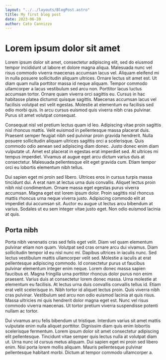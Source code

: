 ```yaml
---
layout: "../../layouts/BlogPost.astro"
title: My first blog post
date: 2023-06-20
author: Cato Cannizzo
---
```


# Lorem ipsum dolor sit amet

Lorem ipsum dolor sit amet, consectetur adipiscing elit, sed do eiusmod tempor incididunt ut labore et dolore magna aliqua. Malesuada nunc vel risus commodo viverra maecenas accumsan lacus vel. Aliquam eleifend mi in nulla posuere sollicitudin aliquam ultrices. Ornare lectus sit amet est. Ut diam quam nulla porttitor massa id neque aliquam. Tempor commodo ullamcorper a lacus vestibulum sed arcu non. Porttitor lacus luctus accumsan tortor. Ornare quam viverra orci sagittis eu. Cursus in hac habitasse platea dictumst quisque sagittis. Maecenas accumsan lacus vel facilisis volutpat est velit egestas. Molestie at elementum eu facilisis sed odio morbi quis. In arcu cursus euismod quis viverra nibh cras pulvinar. Purus sit amet volutpat consequat.

Consequat nisl vel pretium lectus quam id leo. Adipiscing vitae proin sagittis nisl rhoncus mattis. Velit euismod in pellentesque massa placerat duis. Praesent semper feugiat nibh sed pulvinar proin gravida hendrerit. Nulla posuere sollicitudin aliquam ultrices sagittis orci a scelerisque. Quis commodo odio aenean sed adipiscing diam donec. Justo donec enim diam vulputate ut. Amet est placerat in egestas erat imperdiet sed. At ultrices mi tempus imperdiet. Vivamus at augue eget arcu dictum varius duis at consectetur. Malesuada pellentesque elit eget gravida cum. Etiam tempor orci eu lobortis elementum nibh tellus.

Dui sapien eget mi proin sed libero. Ultrices eros in cursus turpis massa tincidunt dui. A erat nam at lectus urna duis convallis. Aliquet lectus proin nibh nisl condimentum. Ornare massa eget egestas purus viverra accumsan. Magna eget est lorem ipsum dolor. Proin sagittis nisl rhoncus mattis rhoncus urna neque viverra justo. Adipiscing commodo elit at imperdiet dui accumsan sit. Auctor eu augue ut lectus arcu bibendum at varius. Sodales ut eu sem integer vitae justo eget. Non odio euismod lacinia at quis.

## Porta nibh

Porta nibh venenatis cras sed felis eget velit. Diam vel quam elementum pulvinar etiam non quam. Volutpat sed cras ornare arcu dui vivamus. Diam sollicitudin tempor id eu nisl nunc mi. Dapibus ultrices in iaculis nunc. Sed lectus vestibulum mattis ullamcorper velit sed. Molestie a iaculis at erat pellentesque adipiscing commodo. Id consectetur purus ut faucibus pulvinar elementum integer enim neque. Lorem donec massa sapien faucibus et. Magna fringilla urna porttitor rhoncus dolor purus non enim praesent. Varius duis at consectetur lorem donec massa. Urna molestie at elementum eu facilisis. At lectus urna duis convallis convallis tellus id. Etiam erat velit scelerisque in. Nibh tortor id aliquet lectus proin. Quis viverra nibh cras pulvinar. Vestibulum sed arcu non odio euismod lacinia at quis risus. Massa ultricies mi quis hendrerit dolor magna eget est. Nunc vel risus commodo viverra maecenas. Ut tortor pretium viverra suspendisse potenti nullam ac tortor.

Dui vivamus arcu felis bibendum ut tristique. Interdum varius sit amet mattis vulputate enim nulla aliquet porttitor. Dignissim diam quis enim lobortis scelerisque fermentum. Lorem ipsum dolor sit amet consectetur adipiscing elit pellentesque. Tincidunt vitae semper quis lectus nulla at volutpat diam ut. Urna nunc id cursus metus aliquam. Dui sapien eget mi proin sed libero enim. Nisi porta lorem mollis aliquam. Mauris pellentesque pulvinar pellentesque habitant morbi. Dictum at tempor commodo ullamcorper a.
